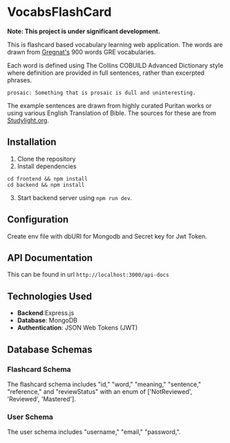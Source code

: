 # VocabsFlashCard
**Note: This project is under significant development.**


This is flashcard based vocabulary learning web application. The words are drawn  from [Gregnat's](https://quizlet.com/saint1729/folders/gregmat/sets) 900 words GRE vocabularies. 

Each word is defined using The Collins COBUILD Advanced Dictionary style where definition are provided in full sentences, rather than excerpted phrases. 
```
prosaic: Something that is prosaic is dull and uninteresting.
```

The example sentences are drawn from highly curated Puritan works or using various English Translation of Bible. The sources for these are from [Studylight.org](https://www.studylight.org/).

## Installation
1. Clone the repository
2. Install dependencies
```
cd frontend && npm install
cd backend && npm install
```
3. Start backend server using `npm run dev`.

## Configuration
Create env file with dbURI for Mongodb and Secret key for Jwt Token.

## API Documentation
This can be found in url `http://localhost:3000/api-docs`

## Technologies Used

- **Backend**:Express.js
- **Database**: MongoDB
- **Authentication**: JSON Web Tokens (JWT)

## Database Schemas

### Flashcard Schema

The flashcard schema includes "id," "word," "meaning," "sentence," "reference," and "reviewStatus" with an enum of ['NotReviewed', 'Reviewed', 'Mastered'].

### User Schema

The user schema includes  "username," "email," "password,".
